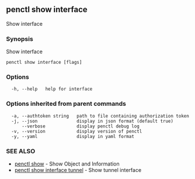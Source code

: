 ## penctl show interface

Show interface

### Synopsis


Show interface

```
penctl show interface [flags]
```

### Options

```
  -h, --help   help for interface
```

### Options inherited from parent commands

```
  -a, --authtoken string   path to file containing authorization token
  -j, --json               display in json format (default true)
      --verbose            display penctl debug log
  -v, --version            display version of penctl
  -y, --yaml               display in yaml format
```

### SEE ALSO
* [penctl show](penctl_show.md)	 - Show Object and Information
* [penctl show interface tunnel](penctl_show_interface_tunnel.md)	 - Show tunnel interface


